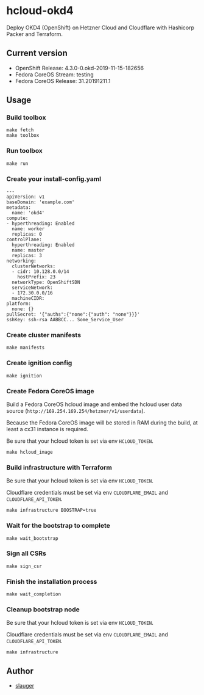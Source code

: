 # hcloud-okd4

Deploy OKD4 (OpenShift) on Hetzner Cloud and Cloudflare with Hashicorp Packer and Terraform.

## Current version

- OpenShift Release: 4.3.0-0.okd-2019-11-15-182656
- Fedora CoreOS Stream: testing
- Fedora CoreOS Release: 31.20191211.1

## Usage

### Build toolbox

```
make fetch
make toolbox
```

### Run toolbox

```
make run
```

### Create your install-config.yaml

```
---
apiVersion: v1
baseDomain: 'example.com'
metadata:
  name: 'okd4'
compute:
- hyperthreading: Enabled
  name: worker
  replicas: 0
controlPlane:
  hyperthreading: Enabled
  name: master
  replicas: 3
networking:
  clusterNetworks:
  - cidr: 10.128.0.0/14
    hostPrefix: 23
  networkType: OpenShiftSDN
  serviceNetwork:
  - 172.30.0.0/16
  machineCIDR:
platform:
  none: {}
pullSecret: '{"auths":{"none":{"auth": "none"}}}'
sshKey: ssh-rsa AABBCC... Some_Service_User
```

### Create cluster manifests

```
make manifests
```

### Create ignition config

```
make ignition
```

### Create Fedora CoreOS image

Build a Fedora CoreOS hcloud image and embed the hcloud user data source (`http://169.254.169.254/hetzner/v1/userdata`).

Because the Fedora CoreOS image will be stored in RAM during the build, at least a cx31 instance is required.

Be sure that your hcloud token is set via env `HCLOUD_TOKEN`.

```
make hcloud_image
```

### Build infrastructure with Terraform

Be sure that your hcloud token is set via env `HCLOUD_TOKEN`.

Cloudflare credentials must be set via env `CLOUDFLARE_EMAIL` and `CLOUDFLARE_API_TOKEN`.

```
make infrastructure BOOSTRAP=true
```

### Wait for the bootstrap to complete

```
make wait_bootstrap
```

### Sign all CSRs

```
make sign_csr
```

### Finish the installation process

```
make wait_completion
```

### Cleanup bootstrap node

Be sure that your hcloud token is set via env `HCLOUD_TOKEN`.

Cloudflare credentials must be set via env `CLOUDFLARE_EMAIL` and `CLOUDFLARE_API_TOKEN`.

```
make infrastructure
```

## Author

- [slauger](https://github.com/slauger)
